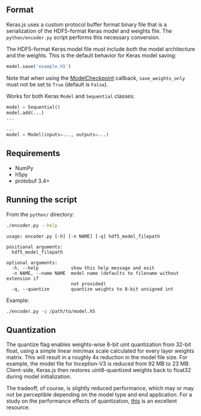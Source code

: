 ## Format

Keras.js uses a custom protocol buffer format binary file that is a serialization of the HDF5-format Keras model and weights file. The `python/encoder.py` script performs this necessary conversion.

The HDF5-format Keras model file must include _both_ the model architecture and the weights. This is the default behavior for Keras model saving:

```py
model.save('example.h5')
```

Note that when using the [ModelCheckpoint](https://keras.io/callbacks/#modelcheckpoint) callback, `save_weights_only` must not be set to `True` (default is `False`).

Works for both Keras `Model` and `Sequential` classes:

```py
model = Sequential()
model.add(...)
...
```

```py
...
model = Model(inputs=..., outputs=...)
```

## Requirements

* NumPy
* h5py
* protobuf 3.4+

## Running the script

From the `python/` directory:

```sh
./encoder.py --help
```

```text
usage: encoder.py [-h] [-n NAME] [-q] hdf5_model_filepath

positional arguments:
  hdf5_model_filepath

optional arguments:
  -h, --help            show this help message and exit
  -n NAME, --name NAME  model name (defaults to filename without extension if
                        not provided)
  -q, --quantize        quantize weights to 8-bit unsigned int
```

Example:

```sh
./encoder.py -q /path/to/model.h5
```

## Quantization

The quantize flag enables weights-wise 8-bit uint quantization from 32-bit float, using a simple linear min/max scale calculated for every layer weights matrix. This will result in a roughly 4x reduction in the model file size. For example, the model file for Inception-V3 is reduced from 92 MB to 23 MB. Client-side, Keras.js then restores uint8-quantized weights back to float32 during model initialization.

The tradeoff, of course, is slightly reduced performance, which may or may not be perceptible depending on the model type and end application. For a study on the performance effects of quantization, [this](https://github.com/aaron-xichen/pytorch-playground) is an excellent resource.

